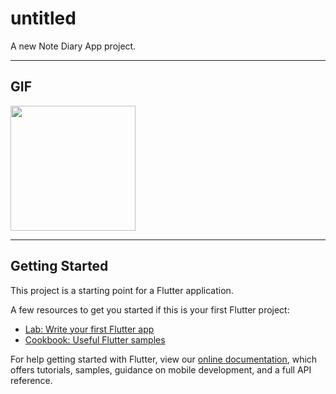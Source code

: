 # untitled

A new Note Diary App project.

---
## GIF

<img src = 'https://user-images.githubusercontent.com/102577515/170513939-60c6487c-5551-4f5f-822f-0bfaa3d028a6.gif' width=200/>

---
## Getting Started

This project is a starting point for a Flutter application.

A few resources to get you started if this is your first Flutter project:

- [Lab: Write your first Flutter app](https://flutter.dev/docs/get-started/codelab)
- [Cookbook: Useful Flutter samples](https://flutter.dev/docs/cookbook)

For help getting started with Flutter, view our
[online documentation](https://flutter.dev/docs), which offers tutorials,
samples, guidance on mobile development, and a full API reference.
